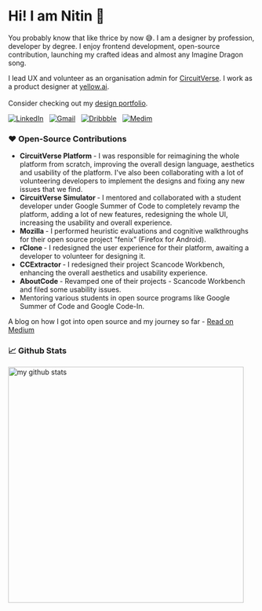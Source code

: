 
<h1> Hi! I am Nitin 👋</h1>

<p> You probably know that like thrice by now 😅. I am a designer by profession, developer by degree. I enjoy frontend development, open-source contribution, launching my crafted ideas and almost any Imagine Dragon song. 

I lead UX and volunteer as an organisation admin for <a href="https://circuitverse.org/">CircuitVerse</a>. I work as a product designer at <a href="http://yellow.ai/">yellow.ai</a>.<br><br> Consider checking out my <a href="http://nitinsinghal.me/"> design portfolio</a>.
</p>

<a href="https://www.linkedin.com/in/nitin-singhal-10s/"><img alt="LinkedIn" src="https://img.shields.io/badge/linkedin%20-%230077B5.svg?&style=for-the-badge&logo=linkedin&logoColor=white"/></a> &nbsp;
<a href="mailto:nitinsinghal1599@gmail.com"><img alt="Gmail" src="https://img.shields.io/badge/Gmail-D14836?style=for-the-badge&logo=gmail&logoColor=white" /></a> &nbsp;
<a href="https://dribbble.com/nitin10s"><img alt="Dribbble" src="https://img.shields.io/badge/Dribbble-EA4C89?style=for-the-badge&logo=dribbble&logoColor=white" /></a> &nbsp;
<a href="https://medium.com/@nitinsinghal1599"><img alt="Medim" src="https://img.shields.io/badge/Medium-12100E?style=for-the-badge&logo=medium&logoColor=white" /></a> &nbsp;


<h3>❤️ Open-Source Contributions</h3>  
<ul> 
<li> <b> CircuitVerse Platform </b>- I was responsible for reimagining the whole platform from scratch, improving the overall design language, aesthetics and usability of the platform. I've also been collaborating with a lot of volunteering developers to implement the designs and fixing any new issues that we find. </li>

  <li> <b> CircuitVerse Simulator </b> - I mentored and collaborated with a student developer under Google Summer of Code to completely revamp the platform, adding a lot of new features, redesigning the whole UI, increasing the usability and overall experience.</li>
<li> <b> Mozilla </b> - I performed heuristic evaluations and cognitive walkthroughs for their open source project "fenix" (Firefox for Android). </li>
<li> <b> rClone </b> - I redesigned the user experience for their platform, awaiting a developer to volunteer for designing it. </li>
<li> <b> CCExtractor </b> - I redesigned their project Scancode Workbench, enhancing the overall aesthetics and usability experience. </li>
<li> <b> AboutCode </b> - Revamped one of their projects - Scancode Workbench and filed some usability issues. </li>
<li> Mentoring various students in open source programs like Google Summer of Code and Google Code-In. </li>
</ul>
<p>A blog on how I got into open source and my journey so far - <a target="_blank"  href="https://medium.com/@nitinsinghal1599/contributing-to-open-source-as-a-designer-and-my-journey-as-a-google-code-in-mentor-7cf630f2393b" target="_blank">Read on Medium</a></p>

 
<h3>📈 Github Stats </h3>
<p align="left">
<img src="https://github-readme-stats.vercel.app/api?username=nitin10s&show_icons=true&line_height=21&theme=gotham" alt="my github stats" width="480"/>&nbsp;
</p>
